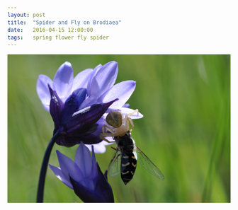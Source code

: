 ```yaml
---
layout: post
title:  "Spider and Fly on Brodiaea"
date:   2016-04-15 12:00:00
tags: 	spring flower fly spider 
---
```


![Spider and Fly](/assets/spider-and-fly.png)